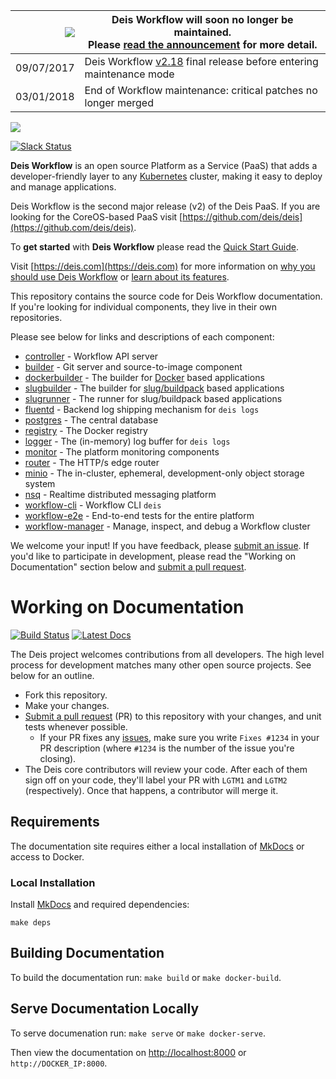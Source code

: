 
|![](https://upload.wikimedia.org/wikipedia/commons/thumb/1/17/Warning.svg/156px-Warning.svg.png) | Deis Workflow will soon no longer be maintained.<br />Please [read the announcement](https://deis.com/blog/2017/deis-workflow-final-release/) for more detail. |
|---:|---|
| 09/07/2017 | Deis Workflow [v2.18][] final release before entering maintenance mode |
| 03/01/2018 | End of Workflow maintenance: critical patches no longer merged |

![](https://deis.com/images/deis-logo.png)

[![Slack Status](https://slack.deis.io/badge.svg)](https://slack.deis.io/)

**Deis Workflow** is an open source Platform as a Service (PaaS) that adds a developer-friendly layer to any [Kubernetes][k8s-home] cluster, making it easy to deploy and manage applications.

Deis Workflow is the second major release (v2) of the Deis PaaS. If you are looking for the CoreOS-based PaaS visit [https://github.com/deis/deis](https://github.com/deis/deis).

To **get started** with **Deis Workflow** please read the [Quick Start Guide](https://deis.com/docs/workflow/quickstart/).

Visit [https://deis.com](https://deis.com) for more information on [why you should use Deis Workflow](https://deis.com/why-deis/) or [learn about its features](https://deis.com/how-it-works/).

This repository contains the source code for Deis Workflow documentation. If you're looking for individual components, they live in their own repositories.

Please see below for links and descriptions of each component:

- [controller](https://github.com/teamhephy/controller) - Workflow API server
- [builder](https://github.com/teamhephy/builder) - Git server and source-to-image component
- [dockerbuilder](https://github.com/teamhephy/dockerbuilder) - The builder for [Docker](https://www.docker.com/) based applications
- [slugbuilder](https://github.com/teamhephy/slugbuilder) - The builder for [slug/buildpack](https://devcenter.heroku.com/articles/slug-compiler) based applications
- [slugrunner](https://github.com/teamhephy/slugrunner) - The runner for slug/buildpack based applications
- [fluentd](https://github.com/teamhephy/fluentd) - Backend log shipping mechanism for `deis logs`
- [postgres](https://github.com/teamhephy/postgres) - The central database
- [registry](https://github.com/teamhephy/registry) - The Docker registry
- [logger](https://github.com/teamhephy/logger) - The (in-memory) log buffer for `deis logs`
- [monitor](https://github.com/teamhephy/monitor) - The platform monitoring components
- [router](https://github.com/teamhephy/router) - The HTTP/s edge router
- [minio](https://github.com/teamhephy/minio) - The in-cluster, ephemeral, development-only object storage system
- [nsq](https://github.com/teamhephy/nsq) - Realtime distributed messaging platform
- [workflow-cli](https://github.com/teamhephy/workflow-cli) - Workflow CLI `deis`
- [workflow-e2e](https://github.com/teamhephy/workflow-e2e) - End-to-end tests for the entire platform
- [workflow-manager](https://github.com/teamhephy/workflow-manager) - Manage, inspect, and debug a Workflow cluster

We welcome your input! If you have feedback, please [submit an issue][issues]. If you'd like to participate in development, please read the "Working on Documentation" section below and [submit a pull request][prs].

# Working on Documentation

[![Build Status](https://travis-ci.org/deis/workflow.svg?branch=master)](https://travis-ci.org/deis/workflow)
[![Latest Docs](http://img.shields.io/badge/docs-latest-fc1e5e.svg)](http://docs-v2.readthedocs.org/en/latest/)

The Deis project welcomes contributions from all developers. The high level process for development matches many other open source projects. See below for an outline.

* Fork this repository.
* Make your changes.
* [Submit a pull request][prs] (PR) to this repository with your changes, and unit tests whenever possible.
	* If your PR fixes any [issues][issues], make sure you write `Fixes #1234` in your PR description (where `#1234` is the number of the issue you're closing).
* The Deis core contributors will review your code. After each of them sign off on your code, they'll label your PR with `LGTM1` and `LGTM2` (respectively). Once that happens, a contributor will merge it.

## Requirements

The documentation site requires either a local installation of [MkDocs][] or access to Docker.

### Local Installation

Install [MkDocs][] and required dependencies:

```
make deps
```

## Building Documentation

To build the documentation run: `make build` or `make docker-build`.

## Serve Documentation Locally

To serve documenation run: `make serve` or `make docker-serve`.

Then view the documentation on [http://localhost:8000](http://localhost:8000) or `http://DOCKER_IP:8000`.

[k8s-home]: http://kubernetes.io
[install-k8s]: http://kubernetes.io/gettingstarted/
[mkdocs]: http://www.mkdocs.org/
[issues]: https://github.com/teamhephy/workflow/issues
[prs]: https://github.com/teamhephy/workflow/pulls
[v2.18]: https://github.com/teamhephy/workflow/releases/tag/v2.18.0
